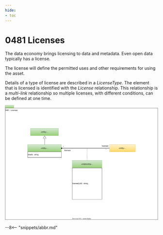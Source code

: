 ```yaml
---
hide:
- toc
---
```


<!-- SPDX-License-Identifier: CC-BY-4.0 -->
<!-- Copyright Contributors to the ODPi Egeria project. -->

# 0481 Licenses

The data economy brings licensing to data and metadata.  Even open data typically has a license.

The license will define the permitted uses and other requirements for using the asset.

Details of a type of license are described in a *LicenseType*. The element that is licensed is identified with the *License* relationship. This relationship is a *multi-link* relationship so multiple licenses, with different conditions, can be defined at one time.

![UML](0481-Licenses.svg)

--8<-- "snippets/abbr.md"